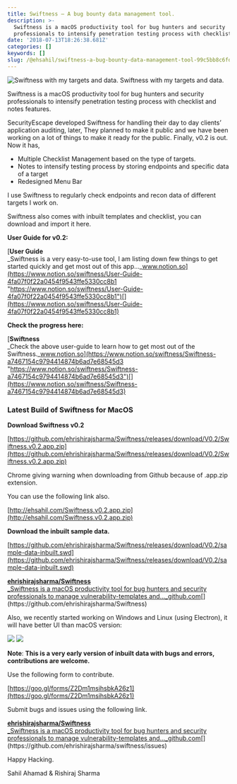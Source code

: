 ```yaml
---
title: Swiftness — A bug bounty data management tool.
description: >-
  Swiftness is a macOS productivity tool for bug hunters and security
  professionals to intensify penetration testing process with checklist…
date: '2018-07-13T18:26:38.681Z'
categories: []
keywords: []
slug: /@ehsahil/swiftness-a-bug-bounty-data-management-tool-99c5bb8c6fd3
---
```


![Swiftness with my targets and data.](https://cdn-images-1.medium.com/max/800/1*KukMRmgQZg6z9xVqGRBmIQ.png)
Swiftness with my targets and data.

Swiftness is a macOS productivity tool for bug hunters and security professionals to intensify penetration testing process with checklist and notes features.

SecurityEscape developed Swiftness for handling their day to day clients’ application auditing, later, They planned to make it public and we have been working on a lot of things to make it ready for the public. Finally, v0.2 is out. Now it has,

*   Multiple Checklist Management based on the type of targets.
*   Notes to intensify testing process by storing endpoints and specific data of a target
*   Redesigned Menu Bar

I use Swiftness to regularly check endpoints and recon data of different targets I work on.

Swiftness also comes with inbuilt templates and checklist, you can download and import it here.

**User Guide for v0.2:**

[**User Guide**  
_Swiftness is a very easy-to-use tool, I am listing down few things to get started quickly and get most out of this app…_www.notion.so](https://www.notion.so/swiftness/User-Guide-4fa07f0f22a0454f9543ffe5330cc8b1 "https://www.notion.so/swiftness/User-Guide-4fa07f0f22a0454f9543ffe5330cc8b1")[](https://www.notion.so/swiftness/User-Guide-4fa07f0f22a0454f9543ffe5330cc8b1)

**Check the progress here:**

[**Swiftness**  
_Check the above user-guide to learn how to get most out of the Swiftness._www.notion.so](https://www.notion.so/swiftness/Swiftness-a7467154c9794414874b6ad7e68545d3 "https://www.notion.so/swiftness/Swiftness-a7467154c9794414874b6ad7e68545d3")[](https://www.notion.so/swiftness/Swiftness-a7467154c9794414874b6ad7e68545d3)

### **Latest Build of Swiftness for MacOS**

**Download Swiftness v0.2**

[https://github.com/ehrishirajsharma/Swiftness/releases/download/V0.2/Swiftness.v0.2.app.zip](https://github.com/ehrishirajsharma/Swiftness/releases/download/V0.2/Swiftness.v0.2.app.zip)

Chrome giving warning when downloading from Github because of .app.zip extension.

You can use the following link also.

[http://ehsahil.com/Swiftness.v0.2.app.zip](http://ehsahil.com/Swiftness.v0.2.app.zip)

**Download the inbuilt sample data.**

[https://github.com/ehrishirajsharma/Swiftness/releases/download/V0.2/sample-data-inbuilt.swd](https://github.com/ehrishirajsharma/Swiftness/releases/download/V0.2/sample-data-inbuilt.swd)

[**ehrishirajsharma/Swiftness**  
_Swiftness is a macOS productivity tool for bug hunters and security professionals to manage vulnerability-templates and…_github.com](https://github.com/ehrishirajsharma/Swiftness "https://github.com/ehrishirajsharma/Swiftness")[](https://github.com/ehrishirajsharma/Swiftness)

Also, we recently started working on Windows and Linux (using Electron), it will have better UI than macOS version:

![](https://cdn-images-1.medium.com/max/600/1*eG3k-arC8vuWgeFpU41onQ.jpeg)
![](https://cdn-images-1.medium.com/max/600/1*HYODoBRfttQ8jHFX4FTN1A.jpeg)

**Note**: **This is a very early version of inbuilt data with bugs and errors, contributions are welcome.**

Use the following form to contribute.

[https://goo.gl/forms/Z2Dm1msihsbkA26z1](https://goo.gl/forms/Z2Dm1msihsbkA26z1)

Submit bugs and issues using the following link.

[**ehrishirajsharma/Swiftness**  
_Swiftness is a macOS productivity tool for bug hunters and security professionals to manage vulnerability-templates and…_github.com](https://github.com/ehrishirajsharma/swiftness/issues "https://github.com/ehrishirajsharma/swiftness/issues")[](https://github.com/ehrishirajsharma/swiftness/issues)

Happy Hacking.

Sahil Ahamad & Rishiraj Sharma